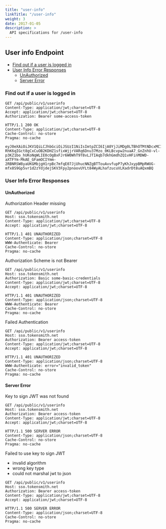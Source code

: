 ```yaml
---
title: "user-info"
linkTitle: "/user-info"
weight: 3
date: 2017-01-05
description: >
  API specifications for /user-info
---
```


## User info Endpoint

 - [Find out if a user is logged in](#find-out-if-a-user-is-logged-in)
 - [User Info Error Responses](user-info-error-responses)
    - [UnAuthorized](#unauthorized)
    - [Server Error](#server-error)

### Find out if a user is logged in
```
GET /api/public/v1/userinfo
Content-Type: application/jwt;charset=UTF-8
Accept: application/jwt;charset=UTF-8
Authorization: Bearer some-access-token
```

```
HTTP/1.1 200 OK
Content-Type: application/jwt;charset=UTF-8
Cache-Control: no-store
Pragma: no-cache

eyJ0eXAiOiJKV1QiLCJhbGciOiJSUzI1NiIsImtpZCI6IjA0YjJiMDg0LTBhOTMtNDcxMC1hMzE2LWMxMGMyMmQ1OTYwOCJ9.eyJpc3MiOiJodHRwczovL3Nzby5yb290c2VydmljZXMub3JnIiwiYXVkIjpbIjQ0MDg1Mjk2LWY1ZDEtNDk4MS05OTAxLWNiYjQwMThhNTgxMSJdLCJleHAiOjE0OTQxNjg1NjIsImlhdCI6MTQ5NDE2NDk2MiwiZW1haWwiOiJ0ZXN0LWYxZDE0NjJmLTcwMjQtNGUxMC04Zjg3LTAzNzcwMjdiNTE4MkByb290c2VydmljZXMub3JnIiwiZW1haWxfdmVyaWZpZWQiOmZhbHNlLCJhdXRoX3RpbWUiOjE0OTQxNjQ5NjJ9.qFLBIqCa0_e0FBCsbjPRdBjNL3m_mLDJksY5izgFwubnNUlf-RhK6qIGct8gCxCuOB2KDHZ1sfixWjjrVARq6Dnu37Mzo_0KLBcvpw2nuaA7_GnZnhU-vl-p3KZ1bo_hUKoNqWLIE0cOgBxFJr6W0WhT9T8vLJTIAqb7dkhGmdhZQ1vHFinMDWD-aXTFYm-MkAE_GFamOCIYmm-2RBNRSW8yaUKGMbjgH1rpBc7mfqE07JjUhucNNZgBTTouAvvfupP7yKhJxypBMpRWUG-mfx8S9Gp5vr1d2zYdjdejSKV3Fpy2pnoovUYLt84WyALhafzucuVLKadrDt8uAQxmBQ
```

### User Info Error Responses

#### UnAuthorized

Authorization Header missing

```
GET /api/public/v1/userinfo
Host: sso.tokensmith.net
Content-Type: application/jwt;charset=UTF-8
Accept: application/jwt;charset=UTF-8
```

```
HTTP/1.1 401 UNAUTHORIZED
Content-Type: application/json;charset=UTF-8
WWW-Authenticate: Bearer
Cache-Control: no-store
Pragma: no-cache
```

Authorization Scheme is not Bearer

```
GET /api/public/v1/userinfo
Host: sso.tokensmith.net
Authorization: Basic some-basic-credentials
Content-Type: application/jwt;charset=UTF-8
Accept: application/jwt;charset=UTF-8
```

```
HTTP/1.1 401 UNAUTHORIZED
Content-Type: application/json;charset=UTF-8
WWW-Authenticate: Bearer
Cache-Control: no-store
Pragma: no-cache
```

Failed Authentication

```
GET /api/public/v1/userinfo
Host: sso.tokensmith.net
Authorization: Bearer access-token
Content-Type: application/jwt;charset=UTF-8
Accept: application/jwt;charset=UTF-8
```

```
HTTP/1.1 401 UNAUTHORIZED
Content-Type: application/json;charset=UTF-8
WWW-Authenticate: error="invalid_token"
Cache-Control: no-store
Pragma: no-cache
```

#### Server Error

Key to sign JWT was not found

```
GET /api/public/v1/userinfo
Host: sso.tokensmith.net
Authorization: Bearer access-token
Content-Type: application/jwt;charset=UTF-8
Accept: application/jwt;charset=UTF-8
```

```
HTTP/1.1 500 SERVER ERROR
Content-Type: application/json;charset=UTF-8
Cache-Control: no-store
Pragma: no-cache
```

Failed to use key to sign JWT
 - invalid algorithm
 - wrong key type
 - could not marshal jwt to json

```
GET /api/public/v1/userinfo
Host: sso.tokensmith.net
Authorization: Bearer access-token
Content-Type: application/jwt;charset=UTF-8
Accept: application/jwt;charset=UTF-8
```

```
HTTP/1.1 500 SERVER ERROR
Content-Type: application/json;charset=UTF-8
Cache-Control: no-store
Pragma: no-cache
```